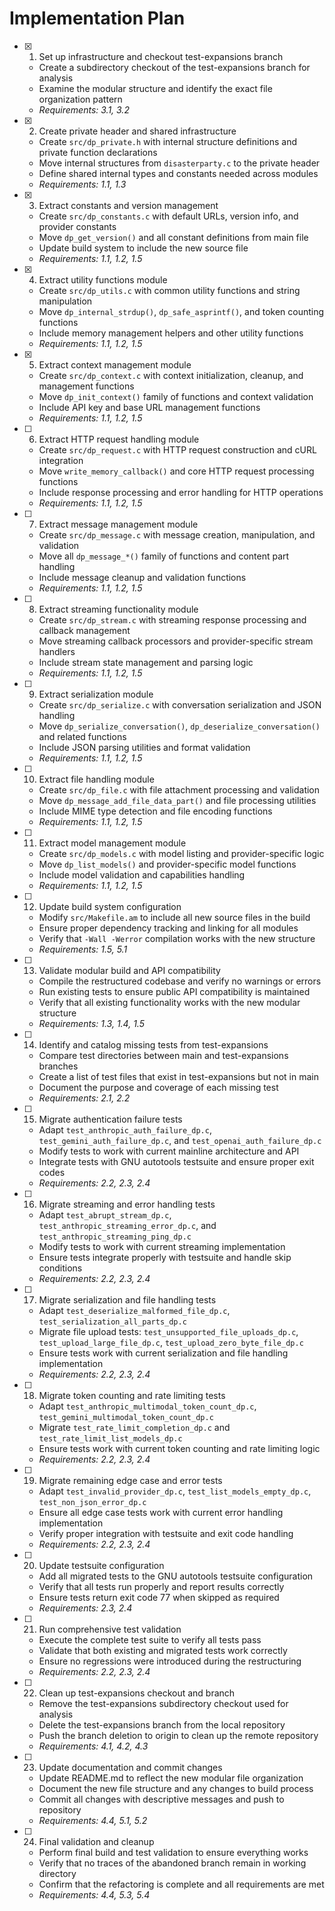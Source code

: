 # Implementation Plan

- [x] 1. Set up infrastructure and checkout test-expansions branch
  - Create a subdirectory checkout of the test-expansions branch for analysis
  - Examine the modular structure and identify the exact file organization pattern
  - _Requirements: 3.1, 3.2_

- [x] 2. Create private header and shared infrastructure
  - Create `src/dp_private.h` with internal structure definitions and private function declarations
  - Move internal structures from `disasterparty.c` to the private header
  - Define shared internal types and constants needed across modules
  - _Requirements: 1.1, 1.3_

- [x] 3. Extract constants and version management
  - Create `src/dp_constants.c` with default URLs, version info, and provider constants
  - Move `dp_get_version()` and all constant definitions from main file
  - Update build system to include the new source file
  - _Requirements: 1.1, 1.2, 1.5_

- [x] 4. Extract utility functions module
  - Create `src/dp_utils.c` with common utility functions and string manipulation
  - Move `dp_internal_strdup()`, `dp_safe_asprintf()`, and token counting functions
  - Include memory management helpers and other utility functions
  - _Requirements: 1.1, 1.2, 1.5_

- [x] 5. Extract context management module
  - Create `src/dp_context.c` with context initialization, cleanup, and management functions
  - Move `dp_init_context()` family of functions and context validation
  - Include API key and base URL management functions
  - _Requirements: 1.1, 1.2, 1.5_

- [ ] 6. Extract HTTP request handling module
  - Create `src/dp_request.c` with HTTP request construction and cURL integration
  - Move `write_memory_callback()` and core HTTP request processing functions
  - Include response processing and error handling for HTTP operations
  - _Requirements: 1.1, 1.2, 1.5_

- [ ] 7. Extract message management module
  - Create `src/dp_message.c` with message creation, manipulation, and validation
  - Move all `dp_message_*()` family of functions and content part handling
  - Include message cleanup and validation functions
  - _Requirements: 1.1, 1.2, 1.5_

- [ ] 8. Extract streaming functionality module
  - Create `src/dp_stream.c` with streaming response processing and callback management
  - Move streaming callback processors and provider-specific stream handlers
  - Include stream state management and parsing logic
  - _Requirements: 1.1, 1.2, 1.5_

- [ ] 9. Extract serialization module
  - Create `src/dp_serialize.c` with conversation serialization and JSON handling
  - Move `dp_serialize_conversation()`, `dp_deserialize_conversation()` and related functions
  - Include JSON parsing utilities and format validation
  - _Requirements: 1.1, 1.2, 1.5_

- [ ] 10. Extract file handling module
  - Create `src/dp_file.c` with file attachment processing and validation
  - Move `dp_message_add_file_data_part()` and file processing utilities
  - Include MIME type detection and file encoding functions
  - _Requirements: 1.1, 1.2, 1.5_

- [ ] 11. Extract model management module
  - Create `src/dp_models.c` with model listing and provider-specific logic
  - Move `dp_list_models()` and provider-specific model functions
  - Include model validation and capabilities handling
  - _Requirements: 1.1, 1.2, 1.5_

- [ ] 12. Update build system configuration
  - Modify `src/Makefile.am` to include all new source files in the build
  - Ensure proper dependency tracking and linking for all modules
  - Verify that `-Wall -Werror` compilation works with the new structure
  - _Requirements: 1.5, 5.1_

- [ ] 13. Validate modular build and API compatibility
  - Compile the restructured codebase and verify no warnings or errors
  - Run existing tests to ensure public API compatibility is maintained
  - Verify that all existing functionality works with the new modular structure
  - _Requirements: 1.3, 1.4, 1.5_

- [ ] 14. Identify and catalog missing tests from test-expansions
  - Compare test directories between main and test-expansions branches
  - Create a list of test files that exist in test-expansions but not in main
  - Document the purpose and coverage of each missing test
  - _Requirements: 2.1, 2.2_

- [ ] 15. Migrate authentication failure tests
  - Adapt `test_anthropic_auth_failure_dp.c`, `test_gemini_auth_failure_dp.c`, and `test_openai_auth_failure_dp.c`
  - Modify tests to work with current mainline architecture and API
  - Integrate tests with GNU autotools testsuite and ensure proper exit codes
  - _Requirements: 2.2, 2.3, 2.4_

- [ ] 16. Migrate streaming and error handling tests
  - Adapt `test_abrupt_stream_dp.c`, `test_anthropic_streaming_error_dp.c`, and `test_anthropic_streaming_ping_dp.c`
  - Modify tests to work with current streaming implementation
  - Ensure tests integrate properly with testsuite and handle skip conditions
  - _Requirements: 2.2, 2.3, 2.4_

- [ ] 17. Migrate serialization and file handling tests
  - Adapt `test_deserialize_malformed_file_dp.c`, `test_serialization_all_parts_dp.c`
  - Migrate file upload tests: `test_unsupported_file_uploads_dp.c`, `test_upload_large_file_dp.c`, `test_upload_zero_byte_file_dp.c`
  - Ensure tests work with current serialization and file handling implementation
  - _Requirements: 2.2, 2.3, 2.4_

- [ ] 18. Migrate token counting and rate limiting tests
  - Adapt `test_anthropic_multimodal_token_count_dp.c`, `test_gemini_multimodal_token_count_dp.c`
  - Migrate `test_rate_limit_completion_dp.c` and `test_rate_limit_list_models_dp.c`
  - Ensure tests work with current token counting and rate limiting logic
  - _Requirements: 2.2, 2.3, 2.4_

- [ ] 19. Migrate remaining edge case and error tests
  - Adapt `test_invalid_provider_dp.c`, `test_list_models_empty_dp.c`, `test_non_json_error_dp.c`
  - Ensure all edge case tests work with current error handling implementation
  - Verify proper integration with testsuite and exit code handling
  - _Requirements: 2.2, 2.3, 2.4_

- [ ] 20. Update testsuite configuration
  - Add all migrated tests to the GNU autotools testsuite configuration
  - Verify that all tests run properly and report results correctly
  - Ensure tests return exit code 77 when skipped as required
  - _Requirements: 2.3, 2.4_

- [ ] 21. Run comprehensive test validation
  - Execute the complete test suite to verify all tests pass
  - Validate that both existing and migrated tests work correctly
  - Ensure no regressions were introduced during the restructuring
  - _Requirements: 2.2, 2.3, 2.4_

- [ ] 22. Clean up test-expansions checkout and branch
  - Remove the test-expansions subdirectory checkout used for analysis
  - Delete the test-expansions branch from the local repository
  - Push the branch deletion to origin to clean up the remote repository
  - _Requirements: 4.1, 4.2, 4.3_

- [ ] 23. Update documentation and commit changes
  - Update README.md to reflect the new modular file organization
  - Document the new file structure and any changes to build process
  - Commit all changes with descriptive messages and push to repository
  - _Requirements: 4.4, 5.1, 5.2_

- [ ] 24. Final validation and cleanup
  - Perform final build and test validation to ensure everything works
  - Verify that no traces of the abandoned branch remain in working directory
  - Confirm that the refactoring is complete and all requirements are met
  - _Requirements: 4.4, 5.3, 5.4_